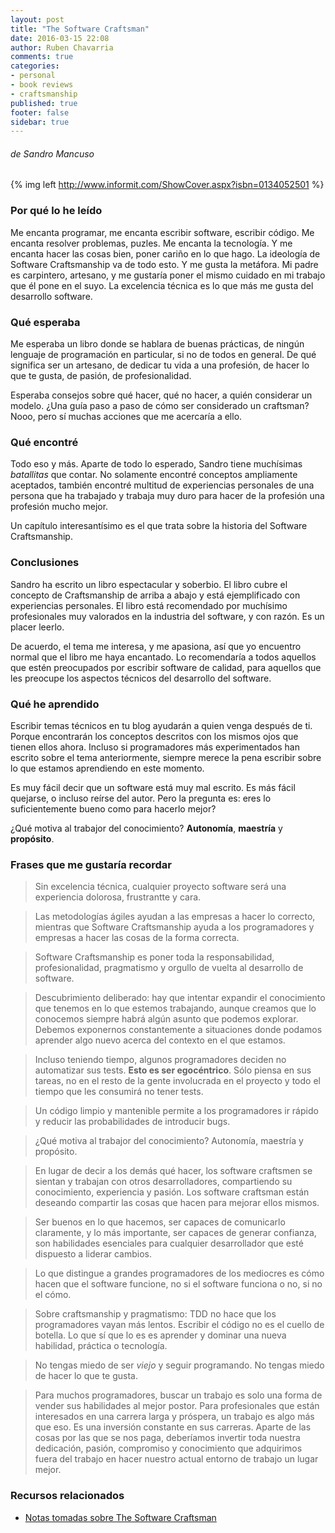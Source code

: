```yaml
---
layout: post
title: "The Software Craftsman"
date: 2016-03-15 22:08
author: Ruben Chavarria
comments: true
categories: 
- personal
- book reviews
- craftsmanship
published: true
footer: false
sidebar: true
---
```


###### de Sandro Mancuso

{% img left http://www.informit.com/ShowCover.aspx?isbn=0134052501 %}

### Por qué lo he leído

Me encanta programar, me encanta escribir software, escribir código. Me encanta
resolver problemas, puzles. Me encanta la tecnología. Y me encanta hacer las
cosas bien, poner cariño en lo que hago. La ideología de Software Craftsmanship
va de todo esto. Y me gusta la metáfora. Mi padre es carpintero, artesano, y me
gustaría poner el mismo cuidado en mi trabajo que él pone en el suyo. La
excelencia técnica es lo que más me gusta del desarrollo software.

<!-- more -->

### Qué esperaba

Me esperaba un libro donde se hablara de buenas prácticas, de ningún lenguaje
de programación en particular, si no de todos en general. De qué significa ser
un artesano, de dedicar tu vida a una profesión, de hacer lo que te gusta, de
pasión, de profesionalidad.

Esperaba consejos sobre qué hacer, qué no hacer, a quién considerar un modelo.
¿Una guía paso a paso de cómo ser considerado un craftsman? Nooo, pero sí
muchas acciones que me acercaría a ello.

### Qué encontré

Todo eso y más. Aparte de todo lo esperado, Sandro tiene muchísimas
*batallitas* que contar. No solamente encontré conceptos ampliamente aceptados,
también encontré multitud de experiencias personales de una persona que ha
trabajado y trabaja muy duro para hacer de la profesión una profesión mucho
mejor.

Un capítulo interesantísimo es el que trata sobre la historia del Software
Craftsmanship.

### Conclusiones

Sandro ha escrito un libro espectacular y soberbio. El libro cubre el concepto
de Craftsmanship de arriba a abajo y está ejemplificado con experiencias
personales. El libro está recomendado por muchísimo profesionales muy valorados
en la industria del software, y con razón. Es un placer leerlo. 

De acuerdo, el tema me interesa, y me apasiona, así que yo encuentro normal que
el libro me haya encantado. Lo recomendaría a todos aquellos que estén
preocupados por escribir software de calidad, para aquellos que les preocupe
los aspectos técnicos del desarrollo del software.

### Qué he aprendido

Escribir temas técnicos en tu blog ayudarán a quien venga después de ti. Porque
encontrarán los conceptos descritos con los mismos ojos que tienen ellos ahora.
Incluso si programadores más experimentados han escrito sobre el tema
anteriormente, siempre merece la pena escribir sobre lo que estamos aprendiendo
en este momento.

Es muy fácil decir que un software está muy mal escrito. Es más fácil quejarse,
o incluso reírse del autor. Pero la pregunta es: eres lo suficientemente bueno
como para hacerlo mejor?

¿Qué motiva al trabajor del conocimiento? **Autonomía**, **maestría** y
**propósito**.

### Frases que me gustaría recordar

> Sin excelencia técnica, cualquier proyecto software será una experiencia
> dolorosa, frustrantte y cara.

<!-- -->

> Las metodologías ágiles ayudan a las empresas a hacer lo correcto, mientras
> que Software Craftsmanship ayuda a los programadores y empresas a hacer las
> cosas de la forma correcta.

<!-- -->

> Software Craftsmanship es poner toda la responsabilidad, profesionalidad,
> pragmatismo y orgullo de vuelta al desarrollo de software.

<!-- -->

> Descubrimiento deliberado: hay que intentar expandir el conocimiento que
> tenemos en lo que estemos trabajando, aunque creamos que lo conocemos siempre
> habrá algún asunto que podemos explorar. Debemos exponernos constantemente a
> situaciones donde podamos aprender algo nuevo acerca del contexto en el que
> estamos.

<!-- -->

> Incluso teniendo tiempo, algunos programadores deciden no automatizar sus
> tests. **Esto es ser egocéntrico**. Sólo piensa en sus tareas, no en el resto
> de la gente involucrada en el proyecto y todo el tiempo que les consumirá no
> tener tests.

<!-- -->

> Un código limpio y mantenible permite a los programadores ir rápido y reducir
> las probabilidades de introducir bugs.

<!-- -->

> ¿Qué motiva al trabajor del conocimiento? Autonomía, maestría y propósito.

<!-- -->

> En lugar de decir a los demás qué hacer, los software craftsmen se sientan y
> trabajan con otros desarrolladores, compartiendo su conocimiento, experiencia
> y pasión. Los software craftsman están deseando compartir las cosas que hacen
> para mejorar ellos mismos.

<!-- -->

> Ser buenos en lo que hacemos, ser capaces de comunicarlo claramente, y lo más
> importante, ser capaces de generar confianza, son habilidades esenciales para
> cualquier desarrollador que esté dispuesto a liderar cambios.

<!-- -->

> Lo que distingue a grandes programadores de los mediocres es cómo hacen que
> el software funcione, no si el software funciona o no, si no el cómo.

<!-- -->

> Sobre craftsmanship y pragmatismo: TDD no hace que los programadores vayan
> más lentos. Escribir el código no es el cuello de botella. Lo que sí que lo
> es es aprender y dominar una nueva habilidad, práctica o tecnología.

<!-- -->

> No tengas miedo de ser *viejo* y seguir programando. No tengas miedo de hacer
> lo que te gusta.

<!-- -->

> Para muchos programadores, buscar un trabajo es solo una forma de vender sus
> habilidades al mejor postor. Para profesionales que están interesados en una
> carrera larga y próspera, un trabajo es algo más que eso. Es una inversión
> constante en sus carreras. Aparte de las cosas por las que se nos paga,
> deberíamos invertir toda nuestra dedicación, pasión, compromiso y
> conocimiento que adquirimos fuera del trabajo en hacer nuestro actual entorno
> de trabajo un lugar mejor.

<!-- -->

### Recursos relacionados

- [Notas tomadas sobre The Software Craftsman]

[Notas tomadas sobre The Software Craftsman]: https://github.com/rchavarria/blog-post-incubator/blob/master/published-book-notes/the-software-craftsman-by-sandro-mancuso.markdown

